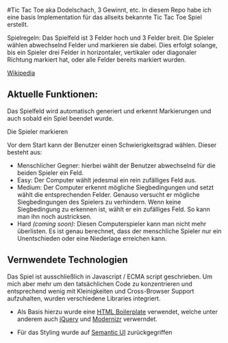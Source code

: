 #Tic Tac Toe aka Dodelschach, 3 Gewinnt, etc.
In diesem Repo habe ich eine basis Implementation für das allseits bekannte Tic Tac Toe Spiel erstellt.

Spielregeln: Das Spielfeld ist 3 Felder hoch und 3 Felder breit. Die Spieler wählen abwechselnd Felder und markieren sie dabei. Dies erfolgt solange, bis ein Spieler drei Felder in horizontaler, vertikaler oder diagonaler Richtung markiert hat, oder alle Felder bereits markiert wurden.

[Wikipedia](https://de.wikipedia.org/wiki/Tic-Tac-Toe)

## Aktuelle Funktionen:
Das Spielfeld wird automatisch generiert und erkennt Markierungen und auch sobald ein Spiel beendet wurde.

Die Spieler markieren 

Vor dem Start kann der Benutzer einen Schwierigkeitsgrad wählen.
Dieser besteht aus:
* Menschlicher Gegner: hierbei wählt der Benutzer abwechselnd für die beiden Spieler ein Feld.
* Easy: Der Computer wählt jedesmal ein rein zufälliges Feld aus.
* Medium: Der Computer erkennt mögliche Siegbedingungen und setzt wählt die entsprechenden Felder. Genauso versucht er mögliche Siegbedingungen des Spielers zu verhindern. Wenn keine Siegbedingung zu erkennen ist, wählt er ein zufälliges Feld. So kann man ihn noch austricksen.
* Hard *(coming soon)*: Diesen Computerspieler kann man nicht mehr überlisten. Es ist genau berechnet, dass der menschliche Spieler nur ein Unentschieden oder eine Niederlage erreichen kann.


## Vernwendete Technologien
Das Spiel ist ausschließlich in Javascript / ECMA script geschrieben. Um mich aber mehr um den tatsächlichen Code zu konzentrieren und entsprechend wenig mit Kleinigkeiten und Cross-Browser Support aufzuhalten, wurden verschiedene Libraries integriert.

* Als Basis hierzu wurde eine [HTML Boilerplate](https://html5boilerplate.com/) verwendet, welche unter anderem auch [jQuery](https://jquery.com/) und [Modernizr](https://modernizr.com/) verwerndet.

* Für das Styling wurde auf [Semantic UI](https://semantic-ui.com) zurückgegriffen
